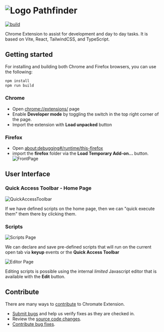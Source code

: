 # ![Logo](./src/assets/logo_white_48.png) Pathfinder

[![build](https://github.com/Reterics/pathfinder/actions/workflows/npm-build-test.yml/badge.svg)](https://github.com/entroped/gpt-cloud-function/actions/workflows/npm-build-test.yml)


Chrome Extension to assist for development and day to day tasks.
It is based on Vite, React, TailwindCSS, and TypeScript.


## Getting started

For installing and building both Chrome and Firefox browsers, you can use the following:
```bash
npm install
npm run build
```

### Chrome
 - Open [chrome://extensions/](chrome://extensions/) page
 - Enable **Developer mode** by toggling the switch in the top right corner of the page.
 - Import the extension with **Load unpacked** button


### Firefox
 - Open [about:debugging#/runtime/this-firefox](about:debugging#/runtime/this-firefox)
 - import the **firefox** folder via the **Load Temporary Add-on...** button.
   ![FrontPage](./docs/firefox.png)


## User Interface

### Quick Access Toolbar - Home Page

![QuickAccessToolbar](./docs/qat.png)

If we have defined scripts on the home page, then we can "quick execute them" them there by clicking them. 

### Scripts

![Scripts Page](./docs/scripts.png)

We can declare and save pre-defined scripts that will run on the current open tab via **keyup** events or the **Quick Access Toolbar**

![Editor Page](./docs/editor.png)

Editing scripts is possible using the internal _limited_ Javascript editor that is available with the **Edit** button.

## Contribute

There are many ways to [contribute](./CONTRIBUTING.md) to Chromate Extension.
* [Submit bugs](https://github.com/Reterics/pathfinder/issues) and help us verify fixes as they are checked in.
* Review the [source code changes](https://github.com/Reterics/pathfinder/pulls).
* [Contribute bug fixes](https://github.com/Reterics/pathfinder/blob/main/CONTRIBUTING.md).

